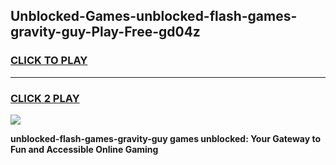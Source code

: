 
## Unblocked-Games-unblocked-flash-games-gravity-guy-Play-Free-gd04z
<h3>
<a href="https://premium76.site?title=unblocked-flash-games-gravity-guy&ref=15A">CLICK TO PLAY</a></h3>
<hr>

<h3>
<a href="https://premium76.site?title=unblocked-flash-games-gravity-guy&ref=15A">CLICK 2 PLAY</a>
  
</h3>

<a href="https://premium76.site?title=unblocked-flash-games-gravity-guy&ref=15A"><img src="https://clearcache.store/games.png"></a>


**unblocked-flash-games-gravity-guy games unblocked: Your Gateway to Fun and Accessible Online Gaming**
